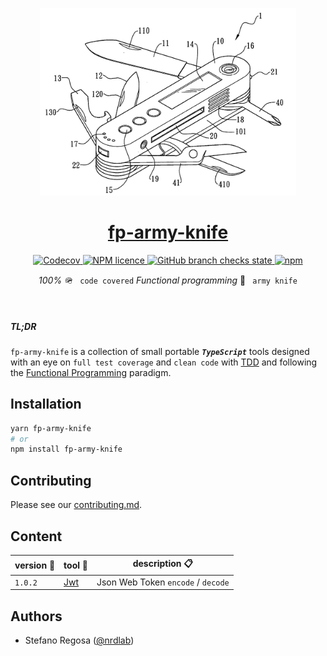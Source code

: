 <p align="center">
  <a href="https://github.com/nrdlab/fp-army-knife">
    <img src="./cover.png" height="300"/>
    <h1 align="center">fp-army-knife</h1>
  </a> 
</p>

<p align="center">
  <a href="https://www.npmjs.com/package/fp-army-knife"
  <img alt="npm" src="https://img.shields.io/npm/v/fp-army-knife?label=fp-army-knife&style=for-the-badge"/>
</a>
<a href="https://app.codecov.io/gh/nrdlab/fp-army-knife">
<img alt="Codecov" src="https://img.shields.io/codecov/c/github/nrdlab/fp-army-knife?style=for-the-badge&token=NSNM5WL3CI"/>
</a>
<a href="https://github.com/nrdlab/fp-army-knife/blob/master/LICENSE">
<img alt="NPM licence" src="https://img.shields.io/npm/l/fp-army-knife?style=for-the-badge"/>
</a>
<a href="https://github.com/nrdlab/fp-army-knife/actions">
<img alt="GitHub branch checks state" src="https://img.shields.io/github/checks-status/nrdlab/fp-army-knife/master?style=for-the-badge"/>
</a>
<a href="https://www.npmjs.com/package/fp-army-knife">
<img alt="npm" src="https://img.shields.io/npm/v/fp-army-knife?style=for-the-badge"/>
</a>
</p>
<p align="center">
  <i>100%</i> 🪖 
  <code> code covered</code> <i>Functional programming </i> 🔪 <code> army knife</code>
  </pre>
</p>

<br/>

##### TL;DR

`fp-army-knife` is a collection of small portable **_`TypeScript`_** tools designed with an eye on `full test coverage` and `clean code` with [TDD](https://www.martinfowler.com/bliki/TestDrivenDevelopment.html) and following the [Functional Programming](https://en.wikipedia.org/wiki/Functional_programming) paradigm.

## Installation

```sh
yarn fp-army-knife
# or
npm install fp-army-knife
```

## Contributing

Please see our [contributing.md](/contributing.md).

## Content

| version 🔪 | tool 🔧            | description 📋                     |
| ---------- | ------------------ | ---------------------------------- |
| `1.0.2`    | [Jwt](/src/jwt.ts) | Json Web Token `encode` / `decode` |

## Authors

- Stefano Regosa ([@nrdlab](https://twitter.com/thenrdlab))
